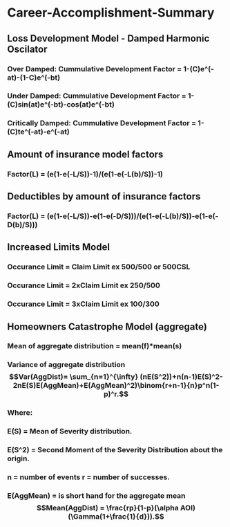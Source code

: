 # Career-Accomplishment-Summary

## Loss Development Model - Damped Harmonic Oscilator
### Over Damped: Cummulative Development Factor = 1-(C)e^(-at)-(1-C)e^(-bt)
### Under Damped: Cummulative Development Factor =  1-(C)sin(at)e^(-bt)-cos(at)e^(-bt)
### Critically Damped: Cummulative Development Factor =  1-(C)te^(-at)-e^(-at)

## Amount of insurance model factors
### Factor(L) = (e(1-e(-L/S))-1)/(e(1-e(-L(b)/S))-1)

## Deductibles by amount of insurance factors
### Factor(L) = (e(1-e(-L/S))-e(1-e(-D/S)))/(e(1-e(-L(b)/S))-e(1-e(-D(b)/S)))

## Increased Limits Model
### Occurance Limit = Claim Limit ex 500/500 or 500CSL
### Occurance Limit = 2xClaim Limit ex 250/500
### Occurance Limit = 3xClaim Limit ex 100/300

## Homeowners Catastrophe Model (aggregate)
### Mean of aggregate distribution = mean(f)*mean(s)

### Variance of aggregate distribution $$Var(AggDist)= \sum_{n=1}^{\infty} (nE(S^2))+n(n-1)E(S)^2-2nE(S)E(AggMean)+E(AggMean)^2)\binom{r+n-1}{n}p^n(1-p)^r.$$ 
### Where:  
### E(S) = Mean of Severity distribution.
### E(S^2) = Second Moment of the Severity Distribution about the origin.
### n = number of events r = number of successes.
### E(AggMean) = is short hand for the aggregate mean $$Mean(AggDist) = \frac{rp}{1-p}(\alpha AOI)(\Gamma(1+\frac{1}{d})).$$
## 

